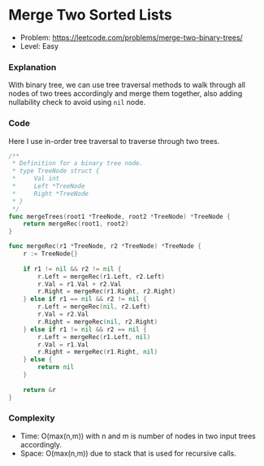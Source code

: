 # Merge Two Sorted Lists

- Problem: https://leetcode.com/problems/merge-two-binary-trees/
- Level: Easy

### Explanation

With binary tree, we can use tree traversal methods to walk through all nodes of two trees accordingly and merge them together, also adding nullability check to avoid using `nil` node.

### Code

Here I use in-order tree traversal to traverse through two trees.

```go
/**
 * Definition for a binary tree node.
 * type TreeNode struct {
 *     Val int
 *     Left *TreeNode
 *     Right *TreeNode
 * }
 */
func mergeTrees(root1 *TreeNode, root2 *TreeNode) *TreeNode {
    return mergeRec(root1, root2)
}

func mergeRec(r1 *TreeNode, r2 *TreeNode) *TreeNode {
    r := TreeNode{}
    
    if r1 != nil && r2 != nil {
        r.Left = mergeRec(r1.Left, r2.Left)
        r.Val = r1.Val + r2.Val
        r.Right = mergeRec(r1.Right, r2.Right)
    } else if r1 == nil && r2 != nil {
        r.Left = mergeRec(nil, r2.Left)
        r.Val = r2.Val
        r.Right = mergeRec(nil, r2.Right)
    } else if r1 != nil && r2 == nil {
        r.Left = mergeRec(r1.Left, nil)
        r.Val = r1.Val
        r.Right = mergeRec(r1.Right, nil)
    } else {
        return nil
    }
    
    return &r
}
```

### Complexity

- Time: O(max(n,m)) with n and m is number of nodes in two input trees accordingly.
- Space: O(max(n,m)) due to stack that is used for recursive calls.
